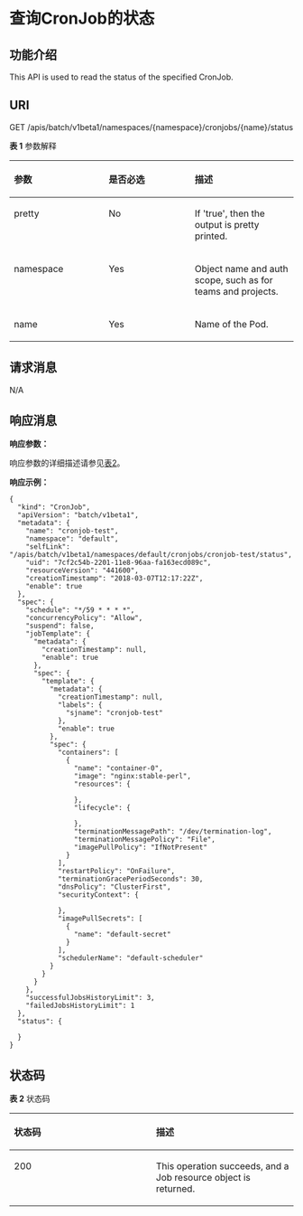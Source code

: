 # 查询CronJob的状态<a name="cci_02_3107"></a>

## 功能介绍<a name="section872215"></a>

This API is used to read the status of the specified CronJob.

## URI<a name="section7849943"></a>

GET /apis/batch/v1beta1/namespaces/\{namespace\}/cronjobs/\{name\}/status

**表 1**  参数解释

<a name="d0e41637"></a>
<table><thead align="left"><tr id="row38510554"><th class="cellrowborder" valign="top" width="33.33333333333333%" id="mcps1.2.4.1.1"><p id="p65652297517"><a name="p65652297517"></a><a name="p65652297517"></a>参数</p>
</th>
<th class="cellrowborder" valign="top" width="30.303030303030305%" id="mcps1.2.4.1.2"><p id="p165661629135114"><a name="p165661629135114"></a><a name="p165661629135114"></a>是否必选</p>
</th>
<th class="cellrowborder" valign="top" width="36.36363636363636%" id="mcps1.2.4.1.3"><p id="p14567629115114"><a name="p14567629115114"></a><a name="p14567629115114"></a>描述</p>
</th>
</tr>
</thead>
<tbody><tr id="row52377634"><td class="cellrowborder" valign="top" width="33.33333333333333%" headers="mcps1.2.4.1.1 "><p id="p14729974"><a name="p14729974"></a><a name="p14729974"></a>pretty</p>
</td>
<td class="cellrowborder" valign="top" width="30.303030303030305%" headers="mcps1.2.4.1.2 "><p id="p52277209"><a name="p52277209"></a><a name="p52277209"></a>No</p>
</td>
<td class="cellrowborder" valign="top" width="36.36363636363636%" headers="mcps1.2.4.1.3 "><p id="p6595574"><a name="p6595574"></a><a name="p6595574"></a>If 'true', then the output is pretty printed.</p>
</td>
</tr>
<tr id="row59360169"><td class="cellrowborder" valign="top" width="33.33333333333333%" headers="mcps1.2.4.1.1 "><p id="p43444365"><a name="p43444365"></a><a name="p43444365"></a>namespace</p>
</td>
<td class="cellrowborder" valign="top" width="30.303030303030305%" headers="mcps1.2.4.1.2 "><p id="p29332670"><a name="p29332670"></a><a name="p29332670"></a>Yes</p>
</td>
<td class="cellrowborder" valign="top" width="36.36363636363636%" headers="mcps1.2.4.1.3 "><p id="p27136035"><a name="p27136035"></a><a name="p27136035"></a>Object name and auth scope, such as for teams and projects.</p>
</td>
</tr>
<tr id="row42897724"><td class="cellrowborder" valign="top" width="33.33333333333333%" headers="mcps1.2.4.1.1 "><p id="p52163659"><a name="p52163659"></a><a name="p52163659"></a>name</p>
</td>
<td class="cellrowborder" valign="top" width="30.303030303030305%" headers="mcps1.2.4.1.2 "><p id="p64506883"><a name="p64506883"></a><a name="p64506883"></a>Yes</p>
</td>
<td class="cellrowborder" valign="top" width="36.36363636363636%" headers="mcps1.2.4.1.3 "><p id="p57675019"><a name="p57675019"></a><a name="p57675019"></a>Name of the Pod.</p>
</td>
</tr>
</tbody>
</table>

## 请求消息<a name="section3540627"></a>

N/A

## 响应消息<a name="section31865643"></a>

**响应参数：**

响应参数的详细描述请参见[表2](创建CronJob.md#table8040885)。

**响应示例：**

```
{
  "kind": "CronJob",
  "apiVersion": "batch/v1beta1",
  "metadata": {
    "name": "cronjob-test",
    "namespace": "default",
    "selfLink": "/apis/batch/v1beta1/namespaces/default/cronjobs/cronjob-test/status",
    "uid": "7cf2c54b-2201-11e8-96aa-fa163ecd089c",
    "resourceVersion": "441600",
    "creationTimestamp": "2018-03-07T12:17:22Z",
    "enable": true
  },
  "spec": {
    "schedule": "*/59 * * * *",
    "concurrencyPolicy": "Allow",
    "suspend": false,
    "jobTemplate": {
      "metadata": {
        "creationTimestamp": null,
        "enable": true
      },
      "spec": {
        "template": {
          "metadata": {
            "creationTimestamp": null,
            "labels": {
              "sjname": "cronjob-test"
            },
            "enable": true
          },
          "spec": {
            "containers": [
              {
                "name": "container-0",
                "image": "nginx:stable-perl",
                "resources": {

                },
                "lifecycle": {

                },
                "terminationMessagePath": "/dev/termination-log",
                "terminationMessagePolicy": "File",
                "imagePullPolicy": "IfNotPresent"
              }
            ],
            "restartPolicy": "OnFailure",
            "terminationGracePeriodSeconds": 30,
            "dnsPolicy": "ClusterFirst",
            "securityContext": {

            },
            "imagePullSecrets": [
              {
                "name": "default-secret"
              }
            ],
            "schedulerName": "default-scheduler"
          }
        }
      }
    },
    "successfulJobsHistoryLimit": 3,
    "failedJobsHistoryLimit": 1
  },
  "status": {

  }
}
```

## 状态码<a name="section18355338"></a>

**表 2**  状态码

<a name="d0e41716"></a>
<table><thead align="left"><tr id="row49104241"><th class="cellrowborder" valign="top" width="50%" id="mcps1.2.3.1.1"><p id="p18020555"><a name="p18020555"></a><a name="p18020555"></a>状态码</p>
</th>
<th class="cellrowborder" valign="top" width="50%" id="mcps1.2.3.1.2"><p id="p50378833"><a name="p50378833"></a><a name="p50378833"></a>描述</p>
</th>
</tr>
</thead>
<tbody><tr id="row54153709"><td class="cellrowborder" valign="top" width="50%" headers="mcps1.2.3.1.1 "><p id="p24374276"><a name="p24374276"></a><a name="p24374276"></a>200</p>
</td>
<td class="cellrowborder" valign="top" width="50%" headers="mcps1.2.3.1.2 "><p id="p28159360"><a name="p28159360"></a><a name="p28159360"></a>This operation succeeds, and a Job resource object is returned.</p>
</td>
</tr>
</tbody>
</table>

